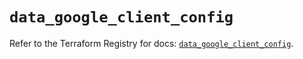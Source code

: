 # `data_google_client_config`

Refer to the Terraform Registry for docs: [`data_google_client_config`](https://registry.terraform.io/providers/hashicorp/google/5.12.0/docs/data-sources/client_config).
